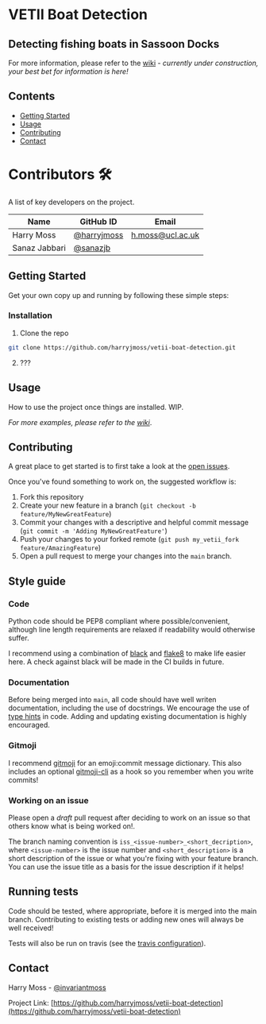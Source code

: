 # VETII Boat Detection
## Detecting fishing boats in Sassoon Docks

For more information, please refer to the [wiki](https://github.com/harryjmoss/vetii-boat-detection/wiki) - *currently under construction, your best bet for information is here!*
## Contents
* [Getting Started](#getting-started)
* [Usage](#usage)
* [Contributing](#contributing)
* [Contact](#contact)

# Contributors :hammer_and_wrench:

A list of key developers on the project.

| Name               | GitHub ID                                            | Email                       | 
| ------------------ | -----------------------------------------------------| --------------------------- | 
| Harry Moss    | [@harryjmoss](https://github.com/harryjmoss) | <h.moss@ucl.ac.uk>   |
| Sanaz Jabbari | [@sanazjb](https://github.com/sanazjb)


## Getting Started

Get your own copy up and running by following these simple steps:

### Installation

1. Clone the repo
```sh
git clone https://github.com/harryjmoss/vetii-boat-detection.git
```

2. ???

## Usage

How to use the project once things are installed. WIP.

_For more examples, please refer to the [wiki](https://github.com/harryjmoss/vetii-boat-detection/wiki)_.


## Contributing
A great place to get started is to first take a look at the [open issues](https://github.com/github_username/repo_name/issues). 

Once you've found something to work on, the suggested workflow is:

1. Fork this repository
2. Create your new feature in a branch (`git checkout -b feature/MyNewGreatFeature`)
3. Commit your changes with a descriptive and helpful commit message (`git commit -m 'Adding MyNewGreatFeature'`)
4. Push your changes to your forked remote (`git push my_vetii_fork feature/AmazingFeature`)
5. Open a pull request to merge your changes into the `main` branch.

## Style guide
### Code
Python code should be PEP8 compliant where possible/convenient, although line length requirements are relaxed if readability would otherwise suffer.

I recommend using a combination of [black](https://black.readthedocs.io/en/stable/) and [flake8](https://flake8.pycqa.org/en/latest/index.html#quickstart) to make life easier here. A check against black will be made in the CI builds in future.

### Documentation
Before being merged into `main`, all code should have well writen documentation, including the use of docstrings. We encourage the use of [type hints](https://docs.python.org/3.7/library/typing.html) in code. Adding and updating existing documentation is highly encouraged.

### Gitmoji
I recommend [gitmoji](https://gitmoji.carloscuesta.me/) for an emoji:commit message dictionary. This also includes an optional [gitmoji-cli](https://github.com/carloscuesta/gitmoji-cli) as a hook so you remember when you write commits!

### Working on an issue
Please open a *draft* pull request after deciding to work on an issue so that others know what is being worked on!.

The branch naming convention is `iss_<issue-number>_<short_decription>`, where `<issue-number>` is the issue number and `<short_description>` is a short description of the issue or what you're fixing with your feature branch. You can use the issue title as a basis for the issue description if it helps!


## Running tests
Code should be tested, where appropriate, before it is merged into the main branch. Contributing to existing tests or adding new ones will always be well received!

Tests will also be run on travis (see the [travis configuration](.travis.yml)).

## Contact

Harry Moss - [@invariantmoss](https://twitter.com/invariantmoss)

Project Link: [https://github.com/harryjmoss/vetii-boat-detection](https://github.com/harryjmoss/vetii-boat-detection)


<!-- MARKDOWN LINKS & IMAGES -->
<!-- https://www.markdownguide.org/basic-syntax/#reference-style-links -->
[contributors-shield]: https://img.shields.io/github/contributors/harryjmoss/vetii-boat-detection.svg?style=flat-square
[contributors-url]: https://github.com/harryjmoss/vetii-boat-detection/graphs/contributors
[forks-shield]: https://img.shields.io/github/forks/harryjmoss/vetii-boat-detection.svg?style=flat-square
[forks-url]: https://github.com/harryjmoss/vetii-boat-detection/network/members
[issues-shield]: https://img.shields.io/github/issues/harryjmoss/vetii-boat-detection.svg?style=flat-square
[issues-url]: https://github.com/harryjmoss/vetii-boat-detection/issues
